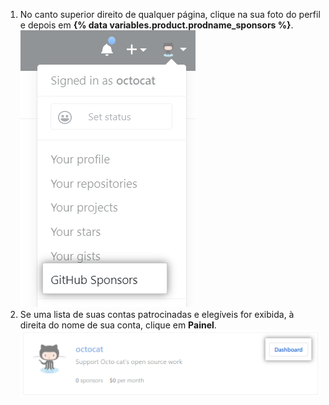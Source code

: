1. No canto superior direito de qualquer página, clique na sua foto do perfil e depois em **{% data variables.product.prodname_sponsors %}**. ![Botão {% data variables.product.prodname_sponsors %}](/assets/images/help/sponsors/access-github-sponsors-dashboard.png)
2. Se uma lista de suas contas patrocinadas e elegíveis for exibida, à direita do nome de sua conta, clique em **Painel**. ![Botão do painel de patrocinadores de desenvolvedor](/assets/images/help/sponsors/dev-sponsors-dashboard-button.png)
